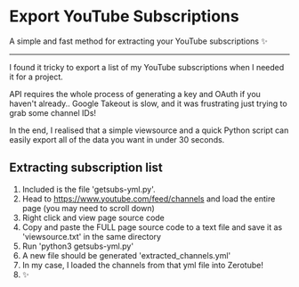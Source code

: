 # Export YouTube Subscriptions
A simple and fast method for extracting your YouTube subscriptions ✨

---

I found it tricky to export a list of my YouTube subscriptions when I needed it for a project.

API requires the whole process of generating a key and OAuth if you haven't already.. Google Takeout is slow, and it was frustrating just trying to grab some channel IDs!

In the end, I realised that a simple viewsource and a quick Python script can easily export all of the data you want in under 30 seconds.

## Extracting subscription list

1. Included is the file 'getsubs-yml.py'.
2. Head to https://www.youtube.com/feed/channels and load the entire page (you may need to scroll down)
3. Right click and view page source code 
4. Copy and paste the FULL page source code to a text file and save it as 'viewsource.txt' in the same directory
5. Run 'python3 getsubs-yml.py'
6. A new file should be generated 'extracted_channels.yml'
7. In my case, I loaded the channels from that yml file into Zerotube!
8. ✨
